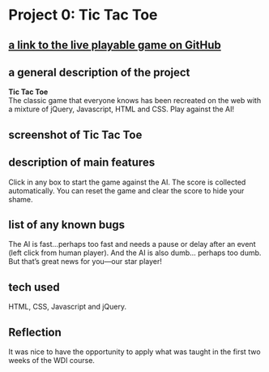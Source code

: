 
# Project 0: Tic Tac Toe

## [a link to the live playable game on GitHub](https://mikamcc.github.io/tic-tac-toe/)
## a general description of the project
  **Tic Tac Toe**<br>
  The classic game that everyone knows has been recreated on the web with a mixture of jQuery, Javascript, HTML and CSS. Play against the   AI!
## screenshot of Tic Tac Toe

## description of main features
  Click in any box to start the game against the AI. The score is collected automatically. You can reset the game and clear the score to     hide your shame.
## list of any known bugs
  The AI is fast…perhaps too fast and needs a pause or delay after an event (left click from human player). And the AI is also dumb…         perhaps too dumb. But that’s great news for you—our star player!

## tech used 
  HTML, CSS, Javascript and jQuery. 
  
## Reflection
  It was nice to have the opportunity to apply what was taught in the first two weeks of the WDI course. 
